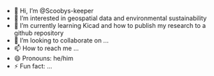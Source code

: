 - 👋 Hi, I’m @Scoobys-keeper
- 👀 I’m interested in geospatial data and environmental sustainability
- 🌱 I’m currently learning Kicad and how to publish my research to a github repository
- 💞️ I’m looking to collaborate on ...
- 📫 How to reach me ...
- 😄 Pronouns: he/him
- ⚡ Fun fact: ...

<!---
Scoobys-keeper/Scoobys-keeper is a ✨ special ✨ repository because its `README.md` (this file) appears on your GitHub profile.
You can click the Preview link to take a look at your changes.
--->
